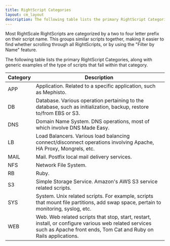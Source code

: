 ```yaml
---
title: RightScript Categories
layout: cm_layout
description: The following table lists the primary RightScript Categories, along with generic examples of the type of scripts that fall within that category.
---
```

Most RightScale RightScripts are categorized by a two to four letter prefix on their script name. This groups similar scripts together, making it easier to find whether scrolling through all RightScripts, or by using the "Filter by Name" feature.

The following table lists the primary RightScript Categories, along with generic examples of the type of scripts that fall within that category.

| **Category** | **Description** |
| ------------ | --------------- |
| APP | Application. Related to a specific application, such as Mephisto. |
| DB | Database. Various operation pertaining to the database, such as initialization, backup, restore to/from EBS or S3. |
| DNS | Domain Name System. DNS operations, most of which involve DNS Made Easy. |
| LB | Load Balancers. Various load balancing connect/disconnect operations involving Apache, HA Proxy, Mongrels, etc. |
| MAIL | Mail. Postfix local mail delivery services. |
| NFS | Network File System. |
| RB | Ruby. |
| S3 | Simple Storage Service. Amazon's AWS S3 service related scripts. |
| SYS | System. Unix related scripts. For example, scripts that mount file partitions, add swap space, pertain to monitoring, syslog, etc. |
| WEB | Web. Web related scripts that stop, start, restart, install, or configure various web related services such as Apache front ends, Tom Cat and Ruby on Rails applications. |
